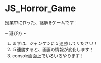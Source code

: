 # JS_Horror_Game
授業中に作った、謎解きゲームです！

~ 遊び方 ~
1. まずは、ジャンケンに５連勝してください！
2. ５連勝すると、画面の情報が変化します！
3. console画面上でいろいろやります！
